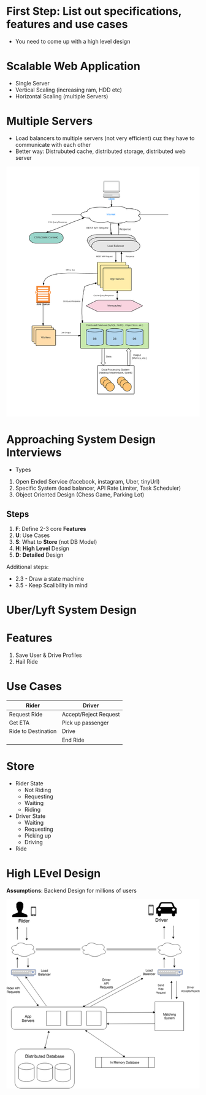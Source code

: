# First Step: List out specifications, features and use cases

- You need to come up with a high level design

# Scalable Web Application

- Single Server
- Vertical Scaling (increasing ram, HDD etc)
- Horizontal Scaling (multiple Servers)

# Multiple Servers

- Load balancers to multiple servers (not very efficient) cuz they have to
  communicate with each other
- Better way: Distrubuted cache, distributed storage, distributed web server

![](./Cloud-Environment.png)

# Approaching System Design Interviews

- Types

1. Open Ended Service (facebook, instagram, Uber, tinyUrl)
2. Specific System (load balancer, API Rate Limiter, Task Scheduler)
3. Object Oriented Design (Chess Game, Parking Lot)

## Steps

1. **F**: Define 2-3 core **Features**
2. **U**: Use Cases
3. **S**: What to **Store** (not DB Model)
4. **H**: **High Level** Design
5. **D**: **Detailed** Design

Additional steps: 

- 2.3 - Draw a state machine
- 3.5 - Keep Scalibility in mind

# Uber/Lyft System Design

# Features

1. Save User & Drive Profiles
2. Hail Ride

# Use Cases

| Rider               | Driver                |
| ------------------- | --------------------- |
| Request Ride        | Accept/Reject Request |
| Get ETA             | Pick up passenger     |
| Ride to Destination | Drive                 |
|                     | End Ride              |

# Store 

- Rider State
  - Not Riding
  - Requesting
  - Waiting 
  - Riding
- Driver State
  - Waiting
  - Requesting
  - Picking up
  - Driving
- Ride 

# High LEvel Design 

**Assumptions**: Backend Design for millions of users 

![](./Uber_High_Level_Design_1_.png)
